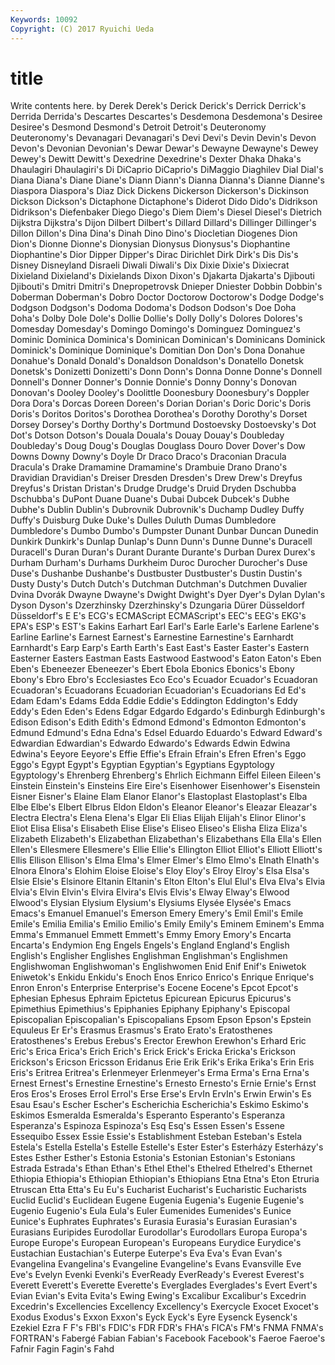 ```yaml
---
Keywords: 10092 
Copyright: (C) 2017 Ryuichi Ueda
---
```


# title

Write contents here.
by Derek
Derek's Derick Derick's Derrick Derrick's Derrida Derrida's Descartes Descartes's Desdemona
Desdemona's Desiree Desiree's Desmond Desmond's Detroit Detroit's Deuteronomy Deuteronomy's Devanagari
Devanagari's Devi Devi's Devin Devin's Devon Devon's Devonian Devonian's Dewar
Dewar's Dewayne Dewayne's Dewey Dewey's Dewitt Dewitt's Dexedrine Dexedrine's Dexter
Dhaka Dhaka's Dhaulagiri Dhaulagiri's Di DiCaprio DiCaprio's DiMaggio Diaghilev Dial
Dial's Diana Diana's Diane Diane's Diann Diann's Dianna Dianna's Dianne
Dianne's Diaspora Diaspora's Diaz Dick Dickens Dickerson Dickerson's Dickinson Dickson
Dickson's Dictaphone Dictaphone's Diderot Dido Dido's Didrikson Didrikson's Diefenbaker Diego
Diego's Diem Diem's Diesel Diesel's Dietrich Dijkstra Dijkstra's Dijon Dilbert
Dilbert's Dillard Dillard's Dillinger Dillinger's Dillon Dillon's Dina Dina's Dinah
Dino Dino's Diocletian Diogenes Dion Dion's Dionne Dionne's Dionysian Dionysus
Dionysus's Diophantine Diophantine's Dior Dipper Dipper's Dirac Dirichlet Dirk Dirk's
Dis Dis's Disney Disneyland Disraeli Diwali Diwali's Dix Dixie Dixie's
Dixiecrat Dixieland Dixieland's Dixielands Dixon Dixon's Djakarta Djakarta's Djibouti Djibouti's
Dmitri Dmitri's Dnepropetrovsk Dnieper Dniester Dobbin Dobbin's Doberman Doberman's Dobro
Doctor Doctorow Doctorow's Dodge Dodge's Dodgson Dodgson's Dodoma Dodoma's Dodson
Dodson's Doe Doha Doha's Dolby Dole Dole's Dollie Dollie's Dolly
Dolly's Dolores Dolores's Domesday Domesday's Domingo Domingo's Dominguez Dominguez's Dominic
Dominica Dominica's Dominican Dominican's Dominicans Dominick Dominick's Dominique Dominique's Domitian
Don Don's Dona Donahue Donahue's Donald Donald's Donaldson Donaldson's Donatello
Donetsk Donetsk's Donizetti Donizetti's Donn Donn's Donna Donne Donne's Donnell
Donnell's Donner Donner's Donnie Donnie's Donny Donny's Donovan Donovan's Dooley
Dooley's Doolittle Doonesbury Doonesbury's Doppler Dora Dora's Dorcas Doreen Doreen's
Dorian Dorian's Doric Doric's Doris Doris's Doritos Doritos's Dorothea Dorothea's
Dorothy Dorothy's Dorset Dorsey Dorsey's Dorthy Dorthy's Dortmund Dostoevsky Dostoevsky's
Dot Dot's Dotson Dotson's Douala Douala's Douay Douay's Doubleday Doubleday's
Doug Doug's Douglas Douglass Douro Dover Dover's Dow Downs Downy
Downy's Doyle Dr Draco Draco's Draconian Dracula Dracula's Drake Dramamine
Dramamine's Drambuie Drano Drano's Dravidian Dravidian's Dreiser Dresden Dresden's Drew
Drew's Dreyfus Dreyfus's Dristan Dristan's Drudge Drudge's Druid Dryden Dschubba
Dschubba's DuPont Duane Duane's Dubai Dubcek Dubcek's Dubhe Dubhe's Dublin
Dublin's Dubrovnik Dubrovnik's Duchamp Dudley Duffy Duffy's Duisburg Duke Duke's
Dulles Duluth Dumas Dumbledore Dumbledore's Dumbo Dumbo's Dumpster Dunant Dunbar
Duncan Dunedin Dunkirk Dunkirk's Dunlap Dunlap's Dunn Dunn's Dunne Dunne's
Duracell Duracell's Duran Duran's Durant Durante Durante's Durban Durex Durex's
Durham Durham's Durhams Durkheim Duroc Durocher Durocher's Duse Duse's Dushanbe
Dushanbe's Dustbuster Dustbuster's Dustin Dustin's Dusty Dusty's Dutch Dutch's Dutchman
Dutchman's Dutchmen Duvalier Dvina Dvorák Dwayne Dwayne's Dwight Dwight's Dyer
Dyer's Dylan Dylan's Dyson Dyson's Dzerzhinsky Dzerzhinsky's Dzungaria Dürer Düsseldorf
Düsseldorf's E E's ECG's ECMAScript ECMAScript's EEC's EEG's EKG's EPA's
ESP's EST's Eakins Earhart Earl Earl's Earle Earle's Earlene Earlene's
Earline Earline's Earnest Earnest's Earnestine Earnestine's Earnhardt Earnhardt's Earp Earp's
Earth Earth's East East's Easter Easter's Eastern Easterner Easters Eastman
Easts Eastwood Eastwood's Eaton Eaton's Eben Eben's Ebeneezer Ebeneezer's Ebert
Ebola Ebonics Ebonics's Ebony Ebony's Ebro Ebro's Ecclesiastes Eco Eco's
Ecuador Ecuador's Ecuadoran Ecuadoran's Ecuadorans Ecuadorian Ecuadorian's Ecuadorians Ed Ed's
Edam Edam's Edams Edda Eddie Eddie's Eddington Eddington's Eddy Eddy's
Eden Eden's Edens Edgar Edgardo Edgardo's Edinburgh Edinburgh's Edison Edison's
Edith Edith's Edmond Edmond's Edmonton Edmonton's Edmund Edmund's Edna Edna's
Edsel Eduardo Eduardo's Edward Edward's Edwardian Edwardian's Edwardo Edwardo's Edwards
Edwin Edwina Edwina's Eeyore Eeyore's Effie Effie's Efrain Efrain's Efren
Efren's Eggo Eggo's Egypt Egypt's Egyptian Egyptian's Egyptians Egyptology Egyptology's
Ehrenberg Ehrenberg's Ehrlich Eichmann Eiffel Eileen Eileen's Einstein Einstein's Einsteins
Eire Eire's Eisenhower Eisenhower's Eisenstein Eisner Eisner's Elaine Elam Elanor
Elanor's Elastoplast Elastoplast's Elba Elbe Elbe's Elbert Elbrus Eldon Eldon's
Eleanor Eleanor's Eleazar Eleazar's Electra Electra's Elena Elena's Elgar Eli
Elias Elijah Elijah's Elinor Elinor's Eliot Elisa Elisa's Elisabeth Elise
Elise's Eliseo Eliseo's Elisha Eliza Eliza's Elizabeth Elizabeth's Elizabethan Elizabethan's
Elizabethans Ella Ella's Ellen Ellen's Ellesmere Ellesmere's Ellie Ellie's Ellington
Elliot Elliot's Elliott Elliott's Ellis Ellison Ellison's Elma Elma's Elmer
Elmer's Elmo Elmo's Elnath Elnath's Elnora Elnora's Elohim Eloise Eloise's
Eloy Eloy's Elroy Elroy's Elsa Elsa's Elsie Elsie's Elsinore Eltanin
Eltanin's Elton Elton's Elul Elul's Elva Elva's Elvia Elvia's Elvin
Elvin's Elvira Elvira's Elvis Elvis's Elway Elway's Elwood Elwood's Elysian
Elysium Elysium's Elysiums Elysée Elysée's Emacs Emacs's Emanuel Emanuel's Emerson
Emery Emery's Emil Emil's Emile Emile's Emilia Emilia's Emilio Emilio's
Emily Emily's Eminem Eminem's Emma Emma's Emmanuel Emmett Emmett's Emmy
Emory Emory's Encarta Encarta's Endymion Eng Engels Engels's England England's
English English's Englisher Englishes Englishman Englishman's Englishmen Englishwoman Englishwoman's Englishwomen
Enid Enif Enif's Eniwetok Eniwetok's Enkidu Enkidu's Enoch Enos Enrico
Enrico's Enrique Enrique's Enron Enron's Enterprise Enterprise's Eocene Eocene's Epcot
Epcot's Ephesian Ephesus Ephraim Epictetus Epicurean Epicurus Epicurus's Epimethius Epimethius's
Epiphanies Epiphany Epiphany's Episcopal Episcopalian Episcopalian's Episcopalians Epsom Epson Epson's
Epstein Equuleus Er Er's Erasmus Erasmus's Erato Erato's Eratosthenes Eratosthenes's
Erebus Erebus's Erector Erewhon Erewhon's Erhard Eric Eric's Erica Erica's
Erich Erich's Erick Erick's Ericka Ericka's Erickson Erickson's Ericson Ericsson
Eridanus Erie Erik Erik's Erika Erika's Erin Eris Eris's Eritrea
Eritrea's Erlenmeyer Erlenmeyer's Erma Erma's Erna Erna's Ernest Ernest's Ernestine
Ernestine's Ernesto Ernesto's Ernie Ernie's Ernst Eros Eros's Eroses Errol
Errol's Erse Erse's ErvIn ErvIn's Erwin Erwin's Es Esau Esau's
Escher Escher's Escherichia Escherichia's Eskimo Eskimo's Eskimos Esmeralda Esmeralda's Esperanto
Esperanto's Esperanza Esperanza's Espinoza Espinoza's Esq Esq's Essen Essen's Essene
Essequibo Essex Essie Essie's Establishment Esteban Esteban's Estela Estela's Estella
Estella's Estelle Estelle's Ester Ester's Esterházy Esterházy's Estes Esther Esther's
Estonia Estonia's Estonian Estonian's Estonians Estrada Estrada's Ethan Ethan's Ethel
Ethel's Ethelred Ethelred's Ethernet Ethiopia Ethiopia's Ethiopian Ethiopian's Ethiopians Etna
Etna's Eton Etruria Etruscan Etta Etta's Eu Eu's Eucharist Eucharist's
Eucharistic Eucharists Euclid Euclid's Euclidean Eugene Eugenia Eugenia's Eugenie Eugenie's
Eugenio Eugenio's Eula Eula's Euler Eumenides Eumenides's Eunice Eunice's Euphrates
Euphrates's Eurasia Eurasia's Eurasian Eurasian's Eurasians Euripides Eurodollar Eurodollar's Eurodollars
Europa Europa's Europe Europe's European European's Europeans Eurydice Eurydice's Eustachian
Eustachian's Euterpe Euterpe's Eva Eva's Evan Evan's Evangelina Evangelina's Evangeline
Evangeline's Evans Evansville Eve Eve's Evelyn Evenki Evenki's EverReady EverReady's
Everest Everest's Everett Everett's Everette Everette's Everglades Everglades's Evert Evert's
Evian Evian's Evita Evita's Ewing Ewing's Excalibur Excalibur's Excedrin Excedrin's
Excellencies Excellency Excellency's Exercycle Exocet Exocet's Exodus Exodus's Exxon Exxon's
Eyck Eyck's Eyre Eysenck Eysenck's Ezekiel Ezra F F's FBI's
FDIC's FDR FDR's FHA's FICA's FM's FNMA FNMA's FORTRAN's Fabergé
Fabian Fabian's Facebook Facebook's Faeroe Faeroe's Fafnir Fagin Fagin's Fahd
